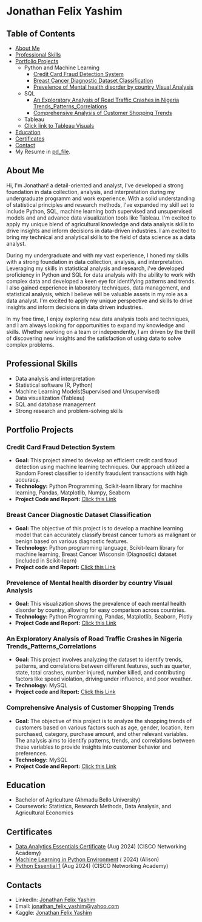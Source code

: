# Jonathan Felix Yashim

## Table of Contents
- [About Me](https://github.com/JFYashim/Portfolio_projects/edit/main/README.md#about-me)
- [Professional Skills](https://github.com/JFYashim/Portfolio_projects/blob/main/README.md#professional-skills)
- [Portfolio Projects](https://github.com/JFYashim/Portfolio_projects/edit/main/README.md#portfolio-projects)
  - Python and Machine Learning
    - [Credit Card Fraud Detection System](https://github.com/JFYashim/Portfolio_projects/edit/main/README.md#credit-card-fraud-detection-system)
    - [Breast Cancer Diagnostic Dataset Classification](https://github.com/JFYashim/Portfolio_projects/edit/main/README.md#breast-cancer-diagnostic-dataset-classification)
    - [Prevelence of Mental health disorder by country Visual Analysis](https://github.com/JFYashim/Portfolio_projects/edit/main/README.md#prevelence-of-mental-health-disorder-by-country-visual-analysis)
  - SQL
    - [An Exploratory Analysis of Road Traffic Crashes in Nigeria Trends_Patterns_Correlations](https://github.com/JFYashim/Portfolio_projects/blob/main/README.md#an-exploratory-analysis-of-road-traffic-crashes-in-nigeria-trends_patterns_correlations)
    - [Comprehensive Analysis of Customer Shopping Trends](https://github.com/JFYashim/Portfolio_projects/blob/main/README.md#comprehensive-analysis-of-customer-shopping-trends)
  - Tableau
  - [Click link to Tableau Visuals](https://public.tableau.com/app/profile/jonathan.felix.yashim/vizzes)
- [Education](https://github.com/JFYashim/Portfolio_projects/edit/main/README.md#education)  
- [Certificates](https://github.com/JFYashim/Portfolio_projects/edit/main/README.md#certificates)
- [Contact](https://github.com/JFYashim/Portfolio_projects/blob/main/README.md#contacts)
- My Resume in [pd_file](https://github.com/JFYashim/Portfolio_projects/blob/main/Jonathan_Felix_Yashim_CV.pdf).



## About Me
Hi, I'm Jonathan! a detail-oriented and analyst, I've developed a strong foundation in data collection, analysis, and interpretation during my undergraduate programm and work experience. With a solid understanding of statistical principles and research methods, I've expanded my skill set to include Python, SQL, machine learning both supervised and unsupervised models and and advance data visualization tools like Tableau. I'm excited to apply my unique blend of agricultural knowledge and data analysis skills to drive insights and inform decisions in data-driven industries. I am excited to bring my technical and analytical skills to the field of data science as a data analyst. 

During my undergraduate and with my vast experience, I honed my skills with a strong foundation in data collection, analysis, and interpretation. Leveraging my skills in statistical analysis and research, i've developed proficiency in Python and SQL for data analysis with the ability to work with complex data and developed a keen eye for identifying patterns and trends. I also gained experience in laboratory techniques, data management, and statistical analysis, which I believe will be valuable assets in my role as a data analyst. I'm excited to apply my unique perspective and skills to drive insights and inform decisions in data driven industries.

In my free time, I enjoy exploring new data analysis tools and techniques, and I am always looking for opportunities to expand my knowledge and skills. Whether working on a team or independently, I am driven by the thrill of discovering new insights and the satisfaction of using data to solve complex problems.
  
## Professional Skills
- Data analysis and interpretation
- Statistical software (R, Python)
- Machine Learning Models(Supervised and Unsupervised)
- Data visualization (Tableau)
- SQL and database management
- Strong research and problem-solving skills

## Portfolio Projects

### Credit Card Fraud Detection System
- **Goal:** This project aimed to develop an efficient credit card fraud detection using machine learning techniques. Our approach utilized a Random Forest classifier to identify fraudulent transactions with high accuracy. 
- **Technology:** Python Programming, Scikit-learn library for machine learning, Pandas, Matplotlib, Numpy, Seaborn
- **Project Code and Report:** [Click this Link](https://github.com/JFYashim/Portfolio_projects/edit/main/Credit%20Card%20Fraud%20Detection%20system.ipynb
)
  
### Breast Cancer Diagnostic Dataset Classification
- **Goal:** The objective of this project is to develop a machine learning model that can accurately classify breast cancer tumors as malignant or benign based on various diagnostic features.
- **Technology:** Python programming language, Scikit-learn library for machine learning, Breast Cancer Wisconsin (Diagnostic) dataset (included in Scikit-learn)
- **Project code and Report:** [Click this Link](https://github.com/JFYashim/Portfolio_projects/blob/main/Breast%20Cancer%20Diagnostic%20Dataset%20Classification.ipynb)

### Prevelence of Mental health disorder by country Visual Analysis
- **Goal:** This visualization shows the prevalence of each mental health disorder by country, allowing for easy comparison across countries.
- **Technology:** Python Programming, Pandas, Matplotlib, Seaborn, Plotly
- **Project Code and Report:** [Click this Link](https://github.com/JFYashim/Portfolio_projects/blob/main/Prevalence%20of%20Mental%20Health%20Disorders%20by%20Country%20Visual%20analysis.ipynb)

### An Exploratory Analysis of Road Traffic Crashes in Nigeria Trends_Patterns_Correlations
- **Goal:** This project involves analyzing the dataset to identify trends, patterns, and correlations between different features, such as quarter, state, total crashes, number injured, number killed, and contributing factors like speed violation, driving under influence, and poor weather.
- **Technology:** MySQL
- **Project code and Report:** [Click this Link](https://github.com/JFYashim/Portfolio_projects/edit/main/An%20Exploratory%20Analysis%20of%20Road%20Traffic%20Crashes%20in%20Nigeria%20Trends_Patterns_Correlations.sql)

### Comprehensive Analysis of Customer Shopping Trends
- **Goal:** The objective of this project is to analyze the shopping trends of customers based on various factors such as age,
 gender, location, item purchased, category, purchase amount, and other relevant variables. The analysis aims to identify patterns, 
 trends, and correlations between these variables to provide insights into customer behavior and preferences.
- **Technology:** MySQL
- **Project Code and Report:** [Click this Link]( https://github.com/JFYashim/Portfolio_projects/blob/main/Comprehensive%20Analysis%20of%20Customer%20Shopping%20Trends.sql)

## Education
- Bachelor of Agriculture
  (Ahmadu Bello University)
- Coursework: Statistics, Research Methods, Data Analysis, and Agricultural Economics

## Certificates
- [Data Analytics Essentials Certificate](https://www.credly.com/badges/5fae0829-6a96-44a8-8e5f-a0f2e954197f/public_url) (Aug 2024) (CISCO Networking Academy)
- [Machine Learning in Python Environment](https://www.Alison.com) ( 2024) (Alison)
- [Python Essential 1](https://www.credly.com/badges/331230d7-714a-4fdd-9ce5-2afd40ee3ab7/public_url) (Aug 2024) (CISCO Networking Academy)

## Contacts
- LinkedIn: [Jonathan Felix Yashim](https://www.linkedin.com/in/jonathan-felix-yashim-565a0124b/)
- Email: jonathan_felix_yashim@yahoo.com
- Kaggle: [Jonathan Felix Yashim](http://www.kaggle.com/dacrow)


